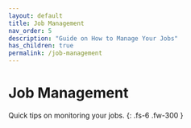 ```yaml
---
layout: default
title: Job Management
nav_order: 5
description: "Guide on How to Manage Your Jobs"
has_children: true
permalink: /job-management
---
```

# Job Management

Quick tips on monitoring your jobs.
{: .fs-6 .fw-300 }
